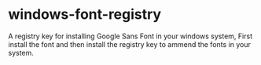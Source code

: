 # windows-font-registry
A registry key for installing Google Sans Font in your windows system, First install the font and then install the registry key to ammend the fonts in your system.
